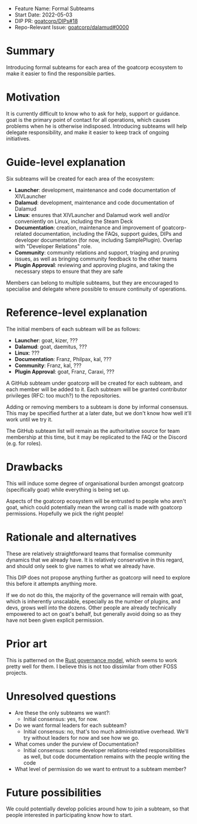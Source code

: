 - Feature Name: Formal Subteams
- Start Date: 2022-05-03
- DIP PR: [goatcorp/DIPs#18](https://github.com/goatcorp/DIPs/pull/18)
- Repo-Relevant Issue: [goatcorp/dalamud#0000](https://github.com/goatcorp/dalamud/issues/0000)

# Summary

[summary]: #summary

Introducing formal subteams for each area of the goatcorp ecosystem to make it easier to find the responsible parties.

# Motivation

[motivation]: #motivation

It is currently difficult to know who to ask for help, support or guidance. goat is the primary point of contact for all operations, which causes problems when he is otherwise indisposed. Introducing subteams will help delegate responsibility, and make it easier to keep track of ongoing initiatives.

# Guide-level explanation

[guide-level-explanation]: #guide-level-explanation

Six subteams will be created for each area of the ecosystem:

- **Launcher**: development, maintenance and code documentation of XIVLauncher
- **Dalamud**: development, maintenance and code documentation of Dalamud
- **Linux**: ensures that XIVLauncher and Dalamud work well and/or conveniently on Linux, including the Steam Deck
- **Documentation**: creation, maintenance and improvement of goatcorp-related documentation, including the FAQs, support guides, DIPs and developer documentation (for now, including SamplePlugin). Overlap with "Developer Relations" role.
- **Community**: community relations and support, triaging and pruning issues, as well as bringing community feedback to the other teams
- **Plugin Approval**: reviewing and approving plugins, and taking the necessary steps to ensure that they are safe

Members can belong to multiple subteams, but they are encouraged to specialise and delegate where possible to ensure continuity of operations.

# Reference-level explanation

[reference-level-explanation]: #reference-level-explanation

The initial members of each subteam will be as follows:

- **Launcher**: goat, kizer, ???
- **Dalamud**: goat, daemitus, ???
- **Linux**: ???
- **Documentation**: Franz, Philpax, kal, ???
- **Community**: Franz, kal, ???
- **Plugin Approval**: goat, Franz, Caraxi, ???

A GitHub subteam under goatcorp will be created for each subteam, and each member will be added to it. Each subteam will be granted contributor privileges (RFC: too much?) to the repositories.

Adding or removing members to a subteam is done by informal consensus. This may be specified further at a later date, but we don't know how well it'll work until we try it.

The GitHub subteam list will remain as the authoritative source for team membership at this time, but it may be replicated to the FAQ or the Discord (e.g. for roles).

# Drawbacks

[drawbacks]: #drawbacks

This will induce some degree of organisational burden amongst goatcorp (specifically goat) while everything is being set up.

Aspects of the goatcorp ecosystem will be entrusted to people who aren't goat, which could potentially mean the wrong call is made with goatcorp permissions. Hopefully we pick the right people!

# Rationale and alternatives

[rationale-and-alternatives]: #rationale-and-alternatives

These are relatively straightforward teams that formalise community dynamics that we already have. It is relatively conservative in this regard, and should only seek to give names to what we already have.

This DIP does not propose anything further as goatcorp will need to explore this before it attempts anything more.

If we do not do this, the majority of the governance will remain with goat, which is inherently unscalable, especially as the number of plugins, and devs, grows well into the dozens. Other people are already technically empowered to act on goat's behalf, but generally avoid doing so as they have not been given explicit permission.

# Prior art

[prior-art]: #prior-art

This is patterned on the [Rust governance model](https://forge.rust-lang.org/governance/index.html), which seems to work pretty well for them. I believe this is not too dissimilar from other FOSS projects.

# Unresolved questions

[unresolved-questions]: #unresolved-questions

- Are these the only subteams we want?:
  - Initial consensus: yes, for now.
- Do we want formal leaders for each subteam?
  - Initial consensus: no, that's too much administrative overhead. We'll try without leaders for now and see how we go.
- What comes under the purview of Documentation?
  - Initial consensus: some developer relations-related responsibilities as well, but code documentation remains with the people writing the code
- What level of permission do we want to entrust to a subteam member?

# Future possibilities

[future-possibilities]: #future-possibilities

We could potentially develop policies around how to join a subteam, so that people interested in participating know how to start.
